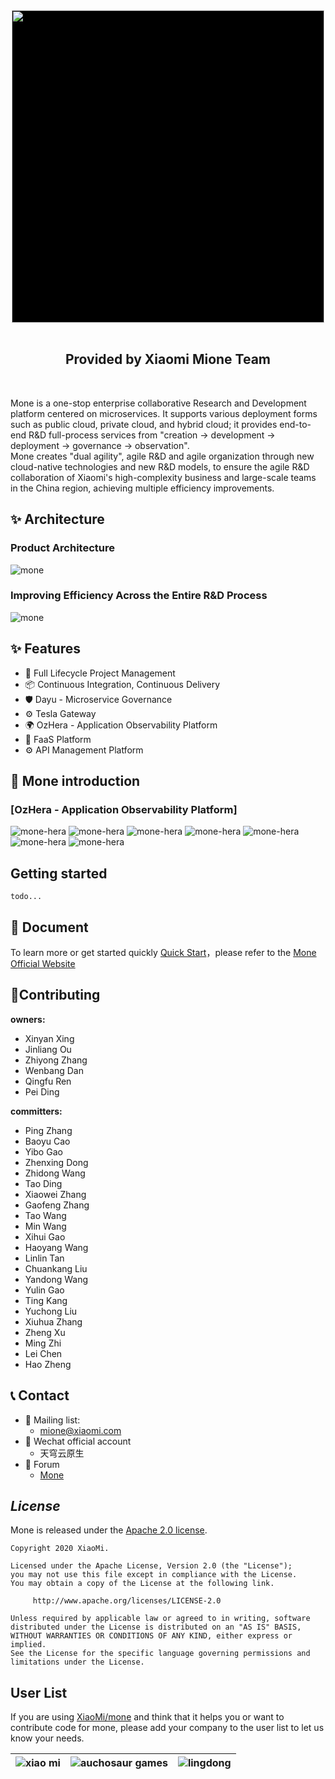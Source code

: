 <div align='center'>
    <a href="https://github.com/XiaoMi/mone">
      <img width="500" style='background:black' src="https://img.youpin.mi-img.com/middlewareGroup/1bd0957f930473e6449e3c34d52df98a.png">
    </a>
</div>
<div align='center'>
<br>
<h2 align='center' >Provided by Xiaomi Mione Team </h2>
<br>
</div>

  Mone is a one-stop enterprise collaborative Research and Development platform centered on microservices. It supports various deployment forms such as public cloud, private cloud, and hybrid cloud; it provides end-to-end R&D full-process services from "creation -> development -> deployment -> governance -> observation".  
  Mone creates "dual agility", agile R&D and agile organization through new cloud-native technologies and new R&D models,  to ensure the agile R&D collaboration of Xiaomi's high-complexity business and large-scale teams in the China region, achieving multiple efficiency improvements.

## ✨ Architecture
### Product Architecture
![mone](readme/image/mione_architect.png)
### Improving Efficiency Across the Entire R&D Process
![mone](readme/image/mione_devflow.png)


## ✨ Features
- 🌈 Full Lifecycle Project Management
- 📦 Continuous Integration, Continuous Delivery
- 🛡 Dayu - Microservice Governance
- ⚙️ Tesla Gateway
- 🌍 OzHera - Application Observability Platform
- 🎨 FaaS Platform
- ⚙️ API Management Platform



## 🔗 Mone introduction

### [OzHera - Application Observability Platform]
![mone-hera](readme/image/en/hera_en01_new.jpeg)
![mone-hera](readme/image/en/hera_en02.jpeg)
![mone-hera](readme/image/en/hera_en03.jpeg)
![mone-hera](readme/image/en/hera_en04.jpeg)
![mone-hera](readme/image/en/hera_en05.jpeg)
![mone-hera](readme/image/en/hera_en06.jpeg)
![mone-hera](readme/image/en/hera_en07.jpeg)


## Getting started
    todo...

## 📃 Document

To learn more or get started quickly [Quick Start](http://mone.xiaomiyoupin.com/#/doc/1)，please refer to the [Mone Official Website](http://mone.xiaomiyoupin.com/#/index)
 
## 🔨Contributing

**owners:**
- Xinyan Xing
- Jinliang Ou
- Zhiyong Zhang
- Wenbang Dan
- Qingfu Ren
- Pei Ding

**committers:**
- Ping Zhang
- Baoyu Cao
- Yibo Gao
- Zhenxing Dong
- Zhidong Wang
- Tao Ding
- Xiaowei Zhang
- Gaofeng Zhang
- Tao Wang
- Min Wang
- Xihui Gao
- Haoyang Wang
- Linlin Tan
- Chuankang Liu
- Yandong Wang
- Yulin Gao
- Ting Kang
- Yuchong Liu
- Xiuhua Zhang
- Zheng Xu
- Ming Zhi
- Lei Chen
- Hao Zheng
    
 ## 📞 Contact


 + 📮 Mailing list:
   + mione@xiaomi.com
 + 📮 Wechat official account
   + 天穹云原生
 + 📮 Forum
   + [Mone](https://m.one.mi.com/)


## *License*
Mone is released under the [Apache 2.0 license](LICENSE).

```
Copyright 2020 XiaoMi.

Licensed under the Apache License, Version 2.0 (the "License");
you may not use this file except in compliance with the License.
You may obtain a copy of the License at the following link.

     http://www.apache.org/licenses/LICENSE-2.0

Unless required by applicable law or agreed to in writing, software
distributed under the License is distributed on an "AS IS" BASIS,
WITHOUT WARRANTIES OR CONDITIONS OF ANY KIND, either express or implied.
See the License for the specific language governing permissions and
limitations under the License.
```
## User List

If you are using [XiaoMi/mone](https://github.com/w1zirn/mone) and think that it helps you or want to contribute code for mone, please add your company to the user list to let us know your needs.

|![xiao mi](https://s02.mifile.cn/assets/static/image/logo-mi2.png)|![auchosaur games](readme/image/auchosaur_games.png)|![lingdong](readme/image/lingdong.png)|
| :---: | :---: | :---: |

